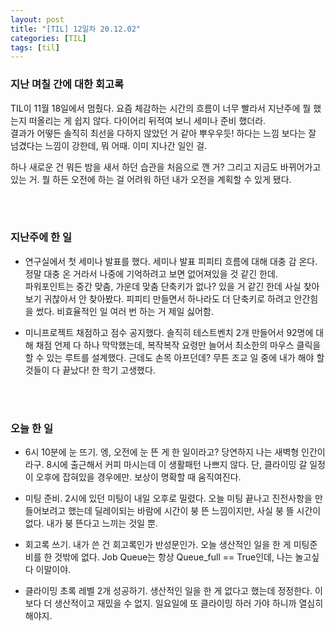 ```yaml
---
layout: post
title: "[TIL] 12일차 20.12.02"
categories: [TIL]
tags: [til]
---
```


### 지난 며칠 간에 대한 회고록
TIL이 11월 18일에서 멈췄다. 요즘 체감하는 시간의 흐름이 너무 빨라서 지난주에 뭘 했는지 떠올리는 게 쉽지 않다. 다이어리 뒤적여 보니 세미나 준비 했더라.
<br>결과가 어떻든 솔직히 최선을 다하지 않았던 거 같아 뿌우우듯! 하다는 느낌 보다는 잘 넘겼다는 느낌이 강한데, 뭐 어때. 이미 지나간 일인 걸.

하나 새로운 건 뭐든 밤을 새서 하던 습관을 처음으로 깬 거? 그리고 지금도 바뀌어가고 있는 거. 뭘 하든 오전에 하는 걸 어려워 하던 내가 오전을 계획할 수 있게 됐다.

<br><br>


### 지난주에 한 일
* 연구실에서 첫 세미나 발표를 했다. 세미나 발표 피피티 흐름에 대해 대충 감 온다. 정말 대충 온 거라서 나중에 기억하려고 보면 없어져있을 것 같긴 한데.
<br>파워포인트는 중간 맞춤, 가운데 맞춤 단축키가 없나? 있을 거 같긴 한데 사실 찾아보기 귀찮아서 안 찾아봤다. 피피티 만들면서 하나라도 더 단축키로 하려고 안간힘을 썼다. 비효율적인 일 여러 번 하는 거 제일 싫어함.

* 미니프로젝트 채점하고 점수 공지했다. 솔직히 테스트벤치 2개 만들어서 92명에 대해 채점 언제 다 하나 막막했는데, 복작복작 요령만 늘어서 최소한의 마우스 클릭을 할 수 있는 루트를 설계했다. 근데도 손목 아프던데? 무튼 조교 일 중에 내가 해야 할 것들이 다 끝났다! 한 학기 고생했다.

<br><br>

### 오늘 한 일
* 6시 10분에 눈 뜨기. 엥, 오전에 눈 뜬 게 한 일이라고? 당연하지 나는 새벽형 인간이라구. 8시에 출근해서 커피 마시는데 이 생활패턴 나쁘지 않다. 단, 클라이밍 갈 일정이 오후에 잡혀있을 경우에만. 보상이 명확할 때 움직여진다.

* 미팅 준비. 2시에 있던 미팅이 내일 오후로 밀렸다. 오늘 미팅 끝나고 진전사항을 만들어보려고 했는데 딜레이되는 바람에 시간이 붕 뜬 느낌이지만, 사실 붕 뜰 시간이 없다. 내가 붕 뜬다고 느끼는 것일 뿐.

* 회고록 쓰기. 내가 쓴 건 회고록인가 반성문인가. 오늘 생산적인 일을 한 게 미팅준비를 한 것밖에 없다. Job Queue는 항상 Queue_full == True인데, 나는 놀고싶다 이말이야.

* 클라이밍 초록 레벨 2개 성공하기. 생산적인 일을 한 게 없다고 했는데 정정한다. 이보다 더 생산적이고 재밌을 수 없지. 일요일에 또 클라이밍 하러 가야 하니까 열심히 해야지.
